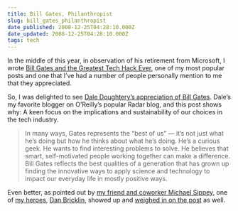 ```yaml
---
title: Bill Gates, Philanthropist
slug: bill_gates_philanthropist
date_published: 2008-12-25T04:28:10.000Z
date_updated: 2008-12-25T04:28:10.000Z
tags: tech
---
```


In the middle of this year, in observation of his retirement from Microsoft, I wrote [Bill Gates and the Greatest Tech Hack Ever](http://dashes.com/anil/2008/06/bill-gates-and-the-greatest-tech-hack-ever.html), one of my most popular posts and one that I’ve had a number of people personally mention to me that they appreciated.

So, I was delighted to see [Dale Doughtery’s appreciation of Bill Gates](http://radar.oreilly.com/2008/12/admiring-bill-gates.html). Dale’s my favorite blogger on O’Reilly’s popular Radar blog, and this post shows why: A keen focus on the implications and sustainability of our choices in the tech industry.

> In many ways, Gates represents the “best of us” — it’s not just what he’s doing but how he thinks about what he’s doing. He’s a curious geek. He wants to find interesting problems to solve. He believes that smart, self-motivated people working together can make a difference. Bill Gates reflects the best qualities of a generation that has grown up finding the innovative ways to apply science and technology to impact our everyday life in mostly positive ways.

Even better, as pointed out by [my friend and coworker Michael Sippey](http://sippey.typepad.com/filtered/2008/12/dale-dougherty-on-bill-gates.html), one of [my heroes](http://dashes.com/anil/2004/05/the-day-i-met-d.html), [Dan Bricklin](http://danbricklin.com/log/), showed up and [weighed in on the post](http://radar.oreilly.com/2008/12/admiring-bill-gates.html#comment-2049548) as well.
